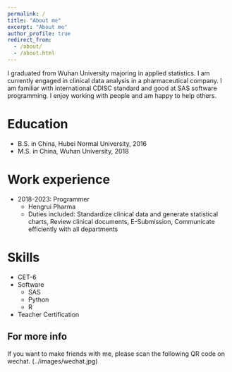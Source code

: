 ```yaml
---
permalink: /
title: "About me"
excerpt: "About me"
author_profile: true
redirect_from: 
  - /about/
  - /about.html
---
```


I graduated from Wuhan University majoring in applied statistics. I am currently engaged in clinical data analysis in a pharmaceutical company. I am familiar with international CDISC standard and good at SAS software programming. I enjoy working with people and am happy to help others. 


Education
======
* B.S. in China, Hubei Normal University, 2016
* M.S. in China, Wuhan University, 2018

Work experience
======
* 2018-2023: Programmer
  * Hengrui Pharma
  * Duties included: Standardize clinical data and generate statistical charts, Review clinical documents, E-Submission, Communicate efficiently with all departments

  
Skills
======
* CET-6
* Software
  * SAS
  * Python
  * R
* Teacher Certification
  
For more info
------
If you want to make friends with me, please scan the following QR code on wechat.
(../images/wechat.jpg)
